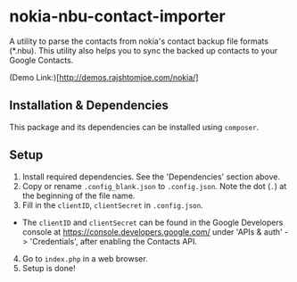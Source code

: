 # nokia-nbu-contact-importer

A utility to parse the contacts from nokia's contact backup file formats (*.nbu). This utility also helps you to sync the backed up contacts to your Google Contacts.

(Demo Link:)[http://demos.rajshtomjoe.com/nokia/]

## Installation & Dependencies

This package and its dependencies can be installed using `composer`. 

## Setup

1. Install required dependencies. See the 'Dependencies' section above.
2. Copy or rename `.config_blank.json` to `.config.json`. Note the dot (`.`) at the beginning of the file name.
3. Fill in the `clientID`, `clientSecret` in `.config.json`.
  * The `clientID` and `clientSecret` can be found in the Google Developers console at https://console.developers.google.com/ under 'APIs & auth' -> 'Credentials', after enabling the Contacts API.
4. Go to `index.php` in a web browser. 
5. Setup is done!
